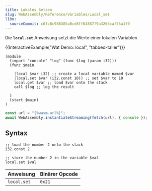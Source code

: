 ```yaml
---
title: Lokales Setzen
slug: WebAssembly/Reference/Variables/Local_set
l10n:
  sourceCommit: c0fc8c988385a0ce8ff63887f9a3263caf55a1f9
---
```


Die **`local.set`** Anweisung setzt die Werte einer lokalen Variablen.

{{InteractiveExample("Wat Demo: local", "tabbed-taller")}}

```wat interactive-example
(module
  (import "console" "log" (func $log (param i32)))
  (func $main

    (local $var i32) ;; create a local variable named $var
    (local.set $var (i32.const 10)) ;; set $var to 10
    local.get $var ;; load $var onto the stack
    call $log ;; log the result

  )
  (start $main)
)
```

```js interactive-example
const url = "{%wasm-url%}";
await WebAssembly.instantiateStreaming(fetch(url), { console });
```

## Syntax

```wat
;; load the number 2 onto the stack
i32.const 2

;; store the number 2 in the variable $val
local.set $val
```

| Anweisung   | Binärer Opcode |
| ----------- | -------------- |
| `local.set` | `0x21`         |
